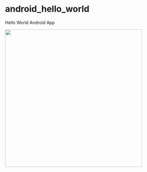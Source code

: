 android_hello_world
===================    
Hello World Android App
  
<img src="http://i.imgur.com/dio0DXF.png" width="450" />


 
  
   
   
